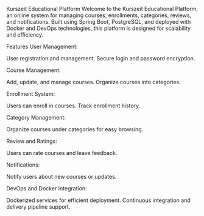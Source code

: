 Kurszeit Educational Platform
Welcome to the Kurszeit Educational Platform, an online system for managing courses, enrollments, categories, reviews, and notifications. Built using Spring Boot, PostgreSQL, and deployed with Docker and DevOps technologies, this platform is designed for scalability and efficiency.

Features
User Management:

User registration and management.
Secure login and password encryption.

Course Management:

Add, update, and manage courses.
Organize courses into categories.

Enrollment System:

Users can enroll in courses.
Track enrollment history.

Category Management:

Organize courses under categories for easy browsing.

Review and Ratings:

Users can rate courses and leave feedback.

Notifications:

Notify users about new courses or updates.

DevOps and Docker Integration:

Dockerized services for efficient deployment.
Continuous integration and delivery pipeline support.
